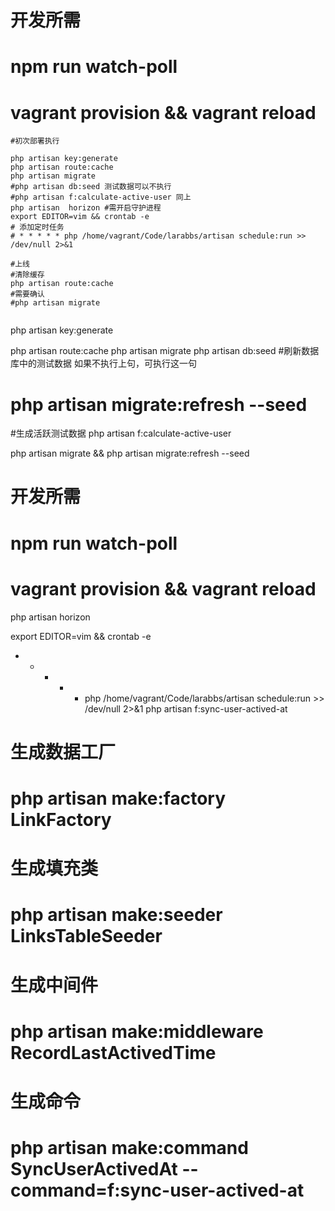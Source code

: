 
# 开发所需
# npm run watch-poll
# vagrant provision && vagrant reload

```shell
#初次部署执行

php artisan key:generate
php artisan route:cache
php artisan migrate
#php artisan db:seed 测试数据可以不执行
#php artisan f:calculate-active-user 同上
php artisan  horizon #需开启守护进程
export EDITOR=vim && crontab -e
# 添加定时任务
# * * * * * php /home/vagrant/Code/larabbs/artisan schedule:run >> /dev/null 2>&1

```


```shell
#上线
#清除缓存
php artisan route:cache
#需要确认
#php artisan migrate


```






php artisan key:generate

php artisan route:cache
php artisan migrate
php artisan db:seed
#刷新数据库中的测试数据 如果不执行上句，可执行这一句
# php artisan migrate:refresh --seed
#生成活跃测试数据
php artisan f:calculate-active-user

php artisan migrate && php artisan migrate:refresh --seed

# 开发所需
# npm run watch-poll
# vagrant provision && vagrant reload

php artisan  horizon

export EDITOR=vim && crontab -e
* * * * * php /home/vagrant/Code/larabbs/artisan schedule:run >> /dev/null 2>&1
php artisan f:sync-user-actived-at



# 生成数据工厂
# php artisan make:factory LinkFactory
# 生成填充类
# php artisan make:seeder LinksTableSeeder
# 生成中间件
# php artisan make:middleware RecordLastActivedTime
# 生成命令
# php artisan make:command SyncUserActivedAt --command=f:sync-user-actived-at